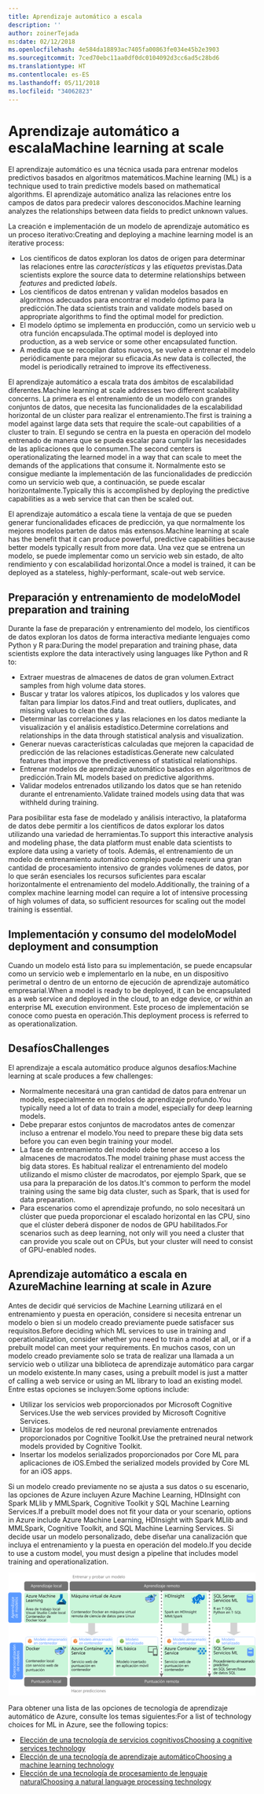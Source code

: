 ```yaml
---
title: Aprendizaje automático a escala
description: ''
author: zoinerTejada
ms:date: 02/12/2018
ms.openlocfilehash: 4e584da18893ac7405fa00863fe034e45b2e3903
ms.sourcegitcommit: 7ced70ebc11aa0df0dc0104092d3cc6ad5c28bd6
ms.translationtype: HT
ms.contentlocale: es-ES
ms.lasthandoff: 05/11/2018
ms.locfileid: "34062823"
---
```

# <a name="machine-learning-at-scale"></a><span data-ttu-id="ffc38-102">Aprendizaje automático a escala</span><span class="sxs-lookup"><span data-stu-id="ffc38-102">Machine learning at scale</span></span>

<span data-ttu-id="ffc38-103">El aprendizaje automático es una técnica usada para entrenar modelos predictivos basados en algoritmos matemáticos.</span><span class="sxs-lookup"><span data-stu-id="ffc38-103">Machine learning (ML) is a technique used to train predictive models based on mathematical algorithms.</span></span> <span data-ttu-id="ffc38-104">El aprendizaje automático analiza las relaciones entre los campos de datos para predecir valores desconocidos.</span><span class="sxs-lookup"><span data-stu-id="ffc38-104">Machine learning analyzes the relationships between data fields to predict unknown values.</span></span>

<span data-ttu-id="ffc38-105">La creación e implementación de un modelo de aprendizaje automático es un proceso iterativo:</span><span class="sxs-lookup"><span data-stu-id="ffc38-105">Creating and deploying a machine learning model is an iterative process:</span></span>

* <span data-ttu-id="ffc38-106">Los científicos de datos exploran los datos de origen para determinar las relaciones entre las *características* y las *etiquetas* previstas.</span><span class="sxs-lookup"><span data-stu-id="ffc38-106">Data scientists explore the source data to determine relationships between *features* and predicted *labels*.</span></span>
* <span data-ttu-id="ffc38-107">Los científicos de datos entrenan y validan modelos basados en algoritmos adecuados para encontrar el modelo óptimo para la predicción.</span><span class="sxs-lookup"><span data-stu-id="ffc38-107">The data scientists train and validate models based on appropriate algorithms to find the optimal model for prediction.</span></span>
* <span data-ttu-id="ffc38-108">El modelo óptimo se implementa en producción, como un servicio web u otra función encapsulada.</span><span class="sxs-lookup"><span data-stu-id="ffc38-108">The optimal model is deployed into production, as a web service or some other encapsulated function.</span></span>
* <span data-ttu-id="ffc38-109">A medida que se recopilan datos nuevos, se vuelve a entrenar el modelo periódicamente para mejorar su eficacia.</span><span class="sxs-lookup"><span data-stu-id="ffc38-109">As new data is collected, the model is periodically retrained to improve its effectiveness.</span></span>

<span data-ttu-id="ffc38-110">El aprendizaje automático a escala trata dos ámbitos de escalabilidad diferentes.</span><span class="sxs-lookup"><span data-stu-id="ffc38-110">Machine learning at scale addresses two different scalability concerns.</span></span> <span data-ttu-id="ffc38-111">La primera es el entrenamiento de un modelo con grandes conjuntos de datos, que necesita las funcionalidades de la escalabilidad horizontal de un clúster para realizar el entrenamiento.</span><span class="sxs-lookup"><span data-stu-id="ffc38-111">The first is training a model against large data sets that require the scale-out capabilities of a cluster to train.</span></span> <span data-ttu-id="ffc38-112">El segundo se centra en la puesta en operación del modelo entrenado de manera que se pueda escalar para cumplir las necesidades de las aplicaciones que lo consumen.</span><span class="sxs-lookup"><span data-stu-id="ffc38-112">The second centers is operationalizating the learned model in a way that can scale to meet the demands of the applications that consume it.</span></span> <span data-ttu-id="ffc38-113">Normalmente esto se consigue mediante la implementación de las funcionalidades de predicción como un servicio web que, a continuación, se puede escalar horizontalmente.</span><span class="sxs-lookup"><span data-stu-id="ffc38-113">Typically this is accomplished by deploying the predictive capabilities as a web service that can then be scaled out.</span></span>

<span data-ttu-id="ffc38-114">El aprendizaje automático a escala tiene la ventaja de que se pueden generar funcionalidades eficaces de predicción, ya que normalmente los mejores modelos parten de datos más extensos.</span><span class="sxs-lookup"><span data-stu-id="ffc38-114">Machine learning at scale has the benefit that it can produce powerful, predictive capabilities because better models typically result from more data.</span></span> <span data-ttu-id="ffc38-115">Una vez que se entrena un modelo, se puede implementar como un servicio web sin estado, de alto rendimiento y con escalabilidad horizontal.</span><span class="sxs-lookup"><span data-stu-id="ffc38-115">Once a model is trained, it can be deployed as a stateless, highly-performant, scale-out web service.</span></span> 

## <a name="model-preparation-and-training"></a><span data-ttu-id="ffc38-116">Preparación y entrenamiento de modelo</span><span class="sxs-lookup"><span data-stu-id="ffc38-116">Model preparation and training</span></span>

<span data-ttu-id="ffc38-117">Durante la fase de preparación y entrenamiento del modelo, los científicos de datos exploran los datos de forma interactiva mediante lenguajes como Python y R para:</span><span class="sxs-lookup"><span data-stu-id="ffc38-117">During the model preparation and training phase, data scientists explore the data interactively using languages like Python and R to:</span></span>

* <span data-ttu-id="ffc38-118">Extraer muestras de almacenes de datos de gran volumen.</span><span class="sxs-lookup"><span data-stu-id="ffc38-118">Extract samples from high volume data stores.</span></span>
* <span data-ttu-id="ffc38-119">Buscar y tratar los valores atípicos, los duplicados y los valores que faltan para limpiar los datos.</span><span class="sxs-lookup"><span data-stu-id="ffc38-119">Find and treat outliers, duplicates, and missing values to clean the data.</span></span>
* <span data-ttu-id="ffc38-120">Determinar las correlaciones y las relaciones en los datos mediante la visualización y el análisis estadístico.</span><span class="sxs-lookup"><span data-stu-id="ffc38-120">Determine correlations and relationships in the data through statistical analysis and visualization.</span></span>
* <span data-ttu-id="ffc38-121">Generar nuevas características calculadas que mejoren la capacidad de predicción de las relaciones estadísticas.</span><span class="sxs-lookup"><span data-stu-id="ffc38-121">Generate new calculated features that improve the predictiveness of statistical relationships.</span></span>
* <span data-ttu-id="ffc38-122">Entrenar modelos de aprendizaje automático basados en algoritmos de predicción.</span><span class="sxs-lookup"><span data-stu-id="ffc38-122">Train ML models based on predictive algorithms.</span></span>
* <span data-ttu-id="ffc38-123">Validar modelos entrenados utilizando los datos que se han retenido durante el entrenamiento.</span><span class="sxs-lookup"><span data-stu-id="ffc38-123">Validate trained models using data that was withheld during training.</span></span>

<span data-ttu-id="ffc38-124">Para posibilitar esta fase de modelado y análisis interactivo, la plataforma de datos debe permitir a los científicos de datos explorar los datos utilizando una variedad de herramientas.</span><span class="sxs-lookup"><span data-stu-id="ffc38-124">To support this interactive analysis and modeling phase, the data platform must enable data scientists to explore data using a variety of tools.</span></span> <span data-ttu-id="ffc38-125">Además, el entrenamiento de un modelo de entrenamiento automático complejo puede requerir una gran cantidad de procesamiento intensivo de grandes volúmenes de datos, por lo que serán esenciales los recursos suficientes para escalar horizontalmente el entrenamiento del modelo.</span><span class="sxs-lookup"><span data-stu-id="ffc38-125">Additionally, the training of a complex machine learning model can require a lot of intensive processing of high volumes of data, so sufficient resources for scaling out the model training is essential.</span></span>

## <a name="model-deployment-and-consumption"></a><span data-ttu-id="ffc38-126">Implementación y consumo del modelo</span><span class="sxs-lookup"><span data-stu-id="ffc38-126">Model deployment and consumption</span></span>

<span data-ttu-id="ffc38-127">Cuando un modelo está listo para su implementación, se puede encapsular como un servicio web e implementarlo en la nube, en un dispositivo perimetral o dentro de un entorno de ejecución de aprendizaje automático empresarial.</span><span class="sxs-lookup"><span data-stu-id="ffc38-127">When a model is ready to be deployed, it can be encapsulated as a web service and deployed in the cloud, to an edge device, or within an enterprise ML execution environment.</span></span> <span data-ttu-id="ffc38-128">Este proceso de implementación se conoce como puesta en operación.</span><span class="sxs-lookup"><span data-stu-id="ffc38-128">This deployment process is referred to as operationalization.</span></span>

## <a name="challenges"></a><span data-ttu-id="ffc38-129">Desafíos</span><span class="sxs-lookup"><span data-stu-id="ffc38-129">Challenges</span></span>

<span data-ttu-id="ffc38-130">El aprendizaje a escala automático produce algunos desafíos:</span><span class="sxs-lookup"><span data-stu-id="ffc38-130">Machine learning at scale produces a few challenges:</span></span>

- <span data-ttu-id="ffc38-131">Normalmente necesitará una gran cantidad de datos para entrenar un modelo, especialmente en modelos de aprendizaje profundo.</span><span class="sxs-lookup"><span data-stu-id="ffc38-131">You typically need a lot of data to train a model, especially for deep learning models.</span></span>
- <span data-ttu-id="ffc38-132">Debe preparar estos conjuntos de macrodatos antes de comenzar incluso a entrenar el modelo.</span><span class="sxs-lookup"><span data-stu-id="ffc38-132">You need to prepare these big data sets before you can even begin training your model.</span></span>
- <span data-ttu-id="ffc38-133">La fase de entrenamiento del modelo debe tener acceso a los almacenes de macrodatos.</span><span class="sxs-lookup"><span data-stu-id="ffc38-133">The model training phase must access the big data stores.</span></span> <span data-ttu-id="ffc38-134">Es habitual realizar el entrenamiento del modelo utilizando el mismo clúster de macrodatos, por ejemplo Spark, que se usa para la preparación de los datos.</span><span class="sxs-lookup"><span data-stu-id="ffc38-134">It's common to perform the model training using the same big data cluster, such as Spark, that is used for data preparation.</span></span> 
- <span data-ttu-id="ffc38-135">Para escenarios como el aprendizaje profundo, no solo necesitará un clúster que pueda proporcionar el escalado horizontal en las CPU, sino que el clúster deberá disponer de nodos de GPU habilitados.</span><span class="sxs-lookup"><span data-stu-id="ffc38-135">For scenarios such as deep learning, not only will you need a cluster that can provide you scale out on CPUs, but your cluster will need to consist of GPU-enabled nodes.</span></span>

## <a name="machine-learning-at-scale-in-azure"></a><span data-ttu-id="ffc38-136">Aprendizaje automático a escala en Azure</span><span class="sxs-lookup"><span data-stu-id="ffc38-136">Machine learning at scale in Azure</span></span>

<span data-ttu-id="ffc38-137">Antes de decidir qué servicios de Machine Learning utilizará en el entrenamiento y puesta en operación, considere si necesita entrenar un modelo o bien si un modelo creado previamente puede satisfacer sus requisitos.</span><span class="sxs-lookup"><span data-stu-id="ffc38-137">Before deciding which ML services to use in training and operationalization, consider whether you need to train a model at all, or if a prebuilt model can meet your requirements.</span></span> <span data-ttu-id="ffc38-138">En muchos casos, con un modelo creado previamente solo se trata de realizar una llamada a un servicio web o utilizar una biblioteca de aprendizaje automático para cargar un modelo existente.</span><span class="sxs-lookup"><span data-stu-id="ffc38-138">In many cases, using a prebuilt model is just a matter of calling a web service or using an ML library to load an existing model.</span></span> <span data-ttu-id="ffc38-139">Entre estas opciones se incluyen:</span><span class="sxs-lookup"><span data-stu-id="ffc38-139">Some options include:</span></span> 

- <span data-ttu-id="ffc38-140">Utilizar los servicios web proporcionados por Microsoft Cognitive Services.</span><span class="sxs-lookup"><span data-stu-id="ffc38-140">Use the web services provided by Microsoft Cognitive Services.</span></span>
- <span data-ttu-id="ffc38-141">Utilizar los modelos de red neuronal previamente entrenados proporcionados por Cognitive Toolkit.</span><span class="sxs-lookup"><span data-stu-id="ffc38-141">Use the pretrained neural network models provided by Cognitive Toolkit.</span></span>
- <span data-ttu-id="ffc38-142">Insertar los modelos serializados proporcionados por Core ML para aplicaciones de iOS.</span><span class="sxs-lookup"><span data-stu-id="ffc38-142">Embed the serialized models provided by Core ML for an iOS apps.</span></span> 

<span data-ttu-id="ffc38-143">Si un modelo creado previamente no se ajusta a sus datos o su escenario, las opciones de Azure incluyen Azure Machine Learning, HDInsight con Spark MLlib y MMLSpark, Cognitive Toolkit y SQL Machine Learning Services.</span><span class="sxs-lookup"><span data-stu-id="ffc38-143">If a prebuilt model does not fit your data or your scenario, options in Azure include Azure Machine Learning, HDInsight with Spark MLlib and MMLSpark, Cognitive Toolkit, and SQL Machine Learning Services.</span></span> <span data-ttu-id="ffc38-144">Si decide usar un modelo personalizado, debe diseñar una canalización que incluya el entrenamiento y la puesta en operación del modelo.</span><span class="sxs-lookup"><span data-stu-id="ffc38-144">If you decide to use a custom model, you must design a pipeline that includes model training and operationalization.</span></span> 

![Opciones de modelos en Azure](./images/machine-learning-model-training-and-deployment.png)

<span data-ttu-id="ffc38-146">Para obtener una lista de las opciones de tecnología de aprendizaje automático de Azure, consulte los temas siguientes:</span><span class="sxs-lookup"><span data-stu-id="ffc38-146">For a list of technology choices for ML in Azure, see the following topics:</span></span>

- [<span data-ttu-id="ffc38-147">Elección de una tecnología de servicios cognitivos</span><span class="sxs-lookup"><span data-stu-id="ffc38-147">Choosing a cognitive services technology</span></span>](../technology-choices/cognitive-services.md)
- [<span data-ttu-id="ffc38-148">Elección de una tecnología de aprendizaje automático</span><span class="sxs-lookup"><span data-stu-id="ffc38-148">Choosing a machine learning technology</span></span>](../technology-choices/data-science-and-machine-learning.md)
- [<span data-ttu-id="ffc38-149">Elección de una tecnología de procesamiento de lenguaje natural</span><span class="sxs-lookup"><span data-stu-id="ffc38-149">Choosing a natural language processing technology</span></span>](../technology-choices/natural-language-processing.md)
